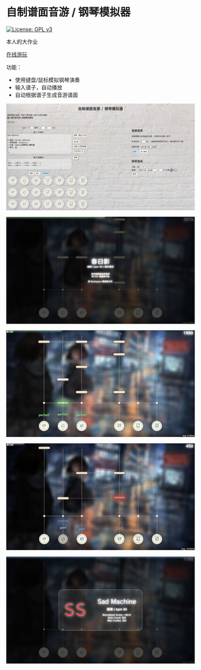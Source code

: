 # 自制谱面音游 / 钢琴模拟器

[![License: GPL v3](https://img.shields.io/badge/License-GPLv3-blue.svg)](https://www.gnu.org/licenses/gpl-3.0)

本人的大作业

[在线游玩](https://cauphenuny.github.io/deploy/piano-simulator)

功能：

- 使用键盘/鼠标模拟钢琴演奏
- 输入谱子，自动播放
- 自动根据谱子生成音游谱面

![01.jpg](./demo/01.jpg)

![02.jpg](./demo/02.jpg)

![03.jpg](./demo/03.jpg)

![04.jpg](./demo/04.jpg)

![05.jpg](./demo/05.jpg)
